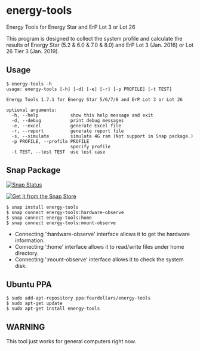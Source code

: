 # energy-tools
Energy Tools for Energy Star and ErP Lot 3 or Lot 26

This program is designed to collect the system profile and calculate the results of Energy Star (5.2 & 6.0 & 7.0 & 8.0) and ErP Lot 3 (Jan. 2016) or Lot 26 Tier 3 (Jan. 2019).

## Usage

```
$ energy-tools -h
usage: energy-tools [-h] [-d] [-e] [-r] [-p PROFILE] [-t TEST]

Energy Tools 1.7.1 for Energy Star 5/6/7/8 and ErP Lot 3 or Lot 26

optional arguments:
  -h, --help            show this help message and exit
  -d, --debug           print debug messages
  -e, --excel           generate Excel file
  -r, --report          generate report file
  -s, --simulate        simulate 4G ram (Not support in Snap package.)
  -p PROFILE, --profile PROFILE
                        specify profile
  -t TEST, --test TEST  use test case
```

## Snap Package

[![Snap Status](https://build.snapcraft.io/badge/fourdollars/energy-tools.svg)](https://build.snapcraft.io/user/fourdollars/energy-tools)

[![Get it from the Snap Store](https://snapcraft.io/static/images/badges/en/snap-store-white.svg)](https://snapcraft.io/energy-tools)

```
$ snap install energy-tools
$ snap connect energy-tools:hardware-observe
$ snap connect energy-tools:home
$ snap connect energy-tools:mount-observe
```

* Connecting ':hardware-observe' interface allows it to get the hardware information.
* Connecting ':home' interface allows it to read/write files under home directory.
* Connecting ':mount-observe' interface allows it to check the system disk.

## Ubuntu PPA

```
$ sudo add-apt-repository ppa:fourdollars/energy-tools
$ sudo apt-get update
$ sudo apt-get install energy-tools
```

## WARNING

This tool just works for general computers right now.
